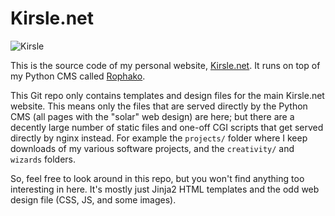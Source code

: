 # Kirsle.net

![Kirsle](https://raw.githubusercontent.com/kirsle/kirsle.net/master/www/solar/kirsle.png)

This is the source code of my personal website,
[Kirsle.net](http://www.kirsle.net/). It runs on top of my Python CMS called
[Rophako](https://github.com/kirsle/rophako).

This Git repo only contains templates and design files for the main Kirsle.net
website. This means only the files that are served directly by the Python CMS
(all pages with the "solar" web design) are here; but there are a decently
large number of static files and one-off CGI scripts that get served directly
by nginx instead. For example the `projects/` folder where I keep downloads of
my various software projects, and the `creativity/` and `wizards` folders.

So, feel free to look around in this repo, but you won't find anything too
interesting in here. It's mostly just Jinja2 HTML templates and the odd web
design file (CSS, JS, and some images).
